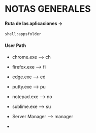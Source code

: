 # NOTAS GENERALES

#### Ruta de las aplicaciones -> 

    shell:appsfolder

#### User Path

- chrome.exe --> ch

- firefox.exe --> fi

- edge.exe --> ed

- putty.exe --> pu

- notepad.exe --> no

- sublime.exe --> su

- Server Manager --> manager

- 
